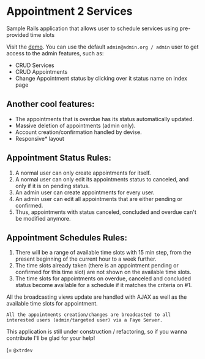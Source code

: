 Appointment 2 Services
======================

Sample Rails application that allows user to schedule services using pre-provided time slots

Visit the [demo](http://appointment2services.herokuapp.com/). You can use the default `admin@admin.org / admin` user to get access to the admin features, such as:

* CRUD Services
* CRUD Appointments
* Change Appointment status by clicking over it status name on index page

Another cool features:
----------------------

* The appointments that is overdue has its status automatically updated. 
* Massive deletion of appointments (admin only).
* Account creation/confirmation handled by devise.
* Responsive* layout

Appointment Status Rules:
-------------------------

1. A normal user can only create appointments for itself.
2. A normal user can only edit its appointments status to canceled, and only if it is on pending status. 
3. An admin user can create appointments for every user.
4. An admin user can edit all appointments that are either pending or confirmed. 
5. Thus, appointments with status canceled, concluded and overdue can't be modified anymore.

Appointment Schedules Rules:
----------------------------

1. There will be a range of available time slots with 15 min step, from the present beginning of the current hour to a week further.
2. The time slots already taken (there is an appointment pending or confirmed for this time slot) are not shown on the available time slots.
3. The time slots for appointments on overdue, canceled and concluded status become available for a schedule if it matches the criteria on #1.

All the broadcasting views update are handled with AJAX as well as the available time slots for appointment.

`All the appointments creation/changes are broadcasted to all interested users (admin/targeted user) via a Faye Server.`

This application is still under construction / refactoring, so if you wanna contribute I'll be glad for your help!

(=
`@xtrdev`
